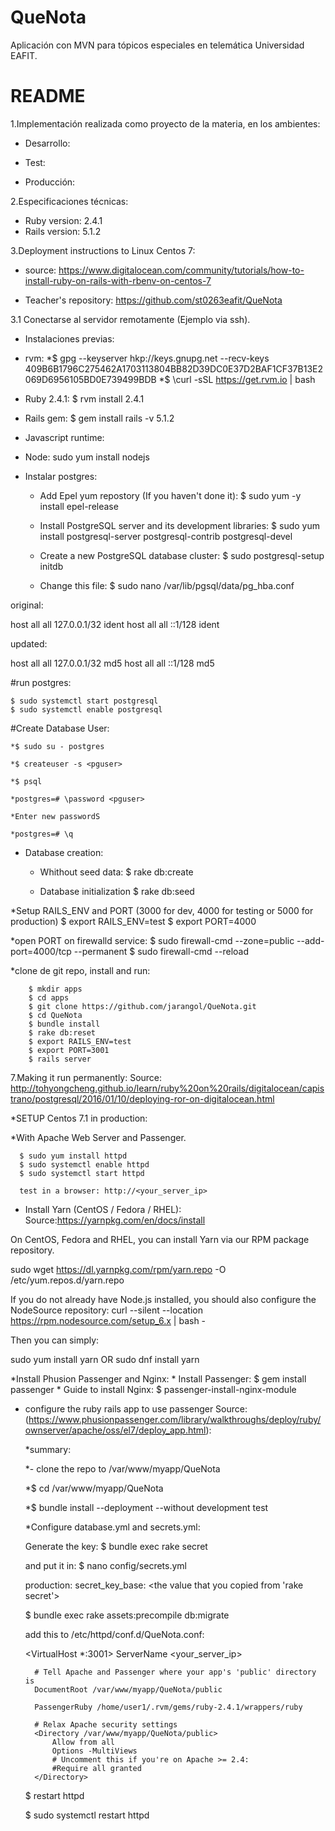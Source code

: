 # QueNota
Aplicación con MVN para tópicos especiales en telemática Universidad EAFIT.

# README

1.Implementación realizada como proyecto de la materia, en los ambientes:

  * Desarrollo:


  * Test:

  * Producción:

2.Especificaciones técnicas:

* Ruby version: 2.4.1
* Rails version: 5.1.2


3.Deployment instructions to Linux Centos 7:

 * source: https://www.digitalocean.com/community/tutorials/how-to-install-ruby-on-rails-with-rbenv-on-centos-7

 * Teacher's repository: https://github.com/st0263eafit/QueNota

3.1 Conectarse al servidor remotamente (Ejemplo via ssh).

 * Instalaciones previas:
  * rvm:
    *$ gpg --keyserver hkp://keys.gnupg.net --recv-keys 409B6B1796C275462A1703113804BB82D39DC0E37D2BAF1CF37B13E2069D6956105BD0E739499BDB
    *$ \curl -sSL https://get.rvm.io | bash

  * Ruby 2.4.1: $ rvm install 2.4.1

  * Rails gem: $ gem install rails -v 5.1.2

  * Javascript runtime:

  * Node:
      sudo yum install nodejs

 * Instalar postgres:

    * Add Epel yum repostory (If you haven't done it):
      $ sudo yum -y install epel-release

    * Install PostgreSQL server and its development libraries:
      $  sudo yum install postgresql-server postgresql-contrib postgresql-devel

    * Create a new PostgreSQL database cluster:
      $  sudo postgresql-setup initdb

    * Change this file:
      $ sudo nano /var/lib/pgsql/data/pg_hba.conf

  original:

  host    all             all             127.0.0.1/32            ident
  host    all             all             ::1/128                 ident

  updated:

  host    all             all             127.0.0.1/32            md5
  host    all             all             ::1/128                 md5

  #run postgres:

    $ sudo systemctl start postgresql
    $ sudo systemctl enable postgresql

  #Create Database User:

    *$ sudo su - postgres

    *$ createuser -s <pguser>

    *$ psql

    *postgres=# \password <pguser>

    *Enter new passwordS

    *postgres=# \q


* Database creation:
  * Whithout seed data:
    $ rake db:create

  * Database initialization
    $ rake db:seed


*Setup RAILS_ENV and PORT (3000 for dev, 4000 for testing or 5000 for production)
  $ export RAILS_ENV=test
  $ export PORT=4000

  *open PORT on firewalld service:
    $ sudo firewall-cmd --zone=public --add-port=4000/tcp --permanent
    $ sudo firewall-cmd --reload

*clone de git repo, install and run:

        $ mkdir apps
        $ cd apps
        $ git clone https://github.com/jarangol/QueNota.git
        $ cd QueNota
        $ bundle install
        $ rake db:reset
        $ export RAILS_ENV=test
        $ export PORT=3001
        $ rails server

7.Making it run permanently:
Source: http://tohyongcheng.github.io/learn/ruby%20on%20rails/digitalocean/capistrano/postgresql/2016/01/10/deploying-ror-on-digitalocean.html

  *SETUP Centos 7.1 in production:

  *With Apache Web Server and Passenger.

      $ sudo yum install httpd
      $ sudo systemctl enable httpd
      $ sudo systemctl start httpd

      test in a browser: http://<your_server_ip>

  * Install Yarn (CentOS / Fedora / RHEL):
    Source:https://yarnpkg.com/en/docs/install

  On CentOS, Fedora and RHEL, you can install Yarn via our RPM package repository.

  sudo wget https://dl.yarnpkg.com/rpm/yarn.repo -O /etc/yum.repos.d/yarn.repo

  If you do not already have Node.js installed, you should also configure the NodeSource repository:
  curl --silent --location https://rpm.nodesource.com/setup_6.x | bash -

  Then you can simply:

  sudo yum install yarn OR sudo dnf install yarn


  *Install Phusion Passenger and Nginx:
    * Install Passenger:
      $ gem install passenger
    * Guide to install Nginx:
      $ passenger-install-nginx-module

  * configure the ruby rails app to use passenger
      Source: (https://www.phusionpassenger.com/library/walkthroughs/deploy/ruby/ownserver/apache/oss/el7/deploy_app.html):

    *summary:

      *- clone the repo to /var/www/myapp/QueNota

      *$ cd /var/www/myapp/QueNota

      *$ bundle install --deployment --without development test

    *Configure database.yml and secrets.yml:

      Generate the key: $ bundle exec rake secret

      and put it in:
      $ nano config/secrets.yml

      production:
        secret_key_base: <the value that you copied from 'rake secret'>

      $ bundle exec rake assets:precompile db:migrate

      add this to /etc/httpd/conf.d/QueNota.conf:

      <VirtualHost *:3001>
          ServerName  <your_server_ip>

          # Tell Apache and Passenger where your app's 'public' directory is
          DocumentRoot /var/www/myapp/QueNota/public

          PassengerRuby /home/user1/.rvm/gems/ruby-2.4.1/wrappers/ruby

          # Relax Apache security settings
          <Directory /var/www/myapp/QueNota/public>
              Allow from all
              Options -MultiViews
              # Uncomment this if you're on Apache >= 2.4:
              #Require all granted
          </Directory>
      </VirtualHost>

      $ restart httpd

      $ sudo systemctl restart httpd
